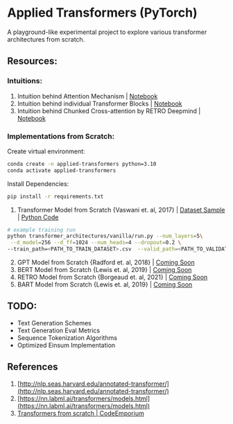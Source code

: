 # Applied Transformers (PyTorch)

A playground-like experimental project to explore various transformer architectures from scratch.

## Resources:

### Intuitions:

1. Intuition behind Attention Mechanism | [Notebook](https://github.com/shahrukhx01/applied-transformers/blob/main/intuitions/0.%20Transformers%20%3E%20Understanding%20Self-Attention%20and%20Cross-Attention.ipynb)
2. Intuition behind individual Transformer Blocks | [Notebook](<https://github.com/shahrukhx01/applied-transformers/blob/main/intuitions/1.%20Transformers%20%3E%20Transformer%20from%20scratch%20(Annotated%20Transformer).ipynb>)
3. Intuition behind Chunked Cross-attention by RETRO Deepmind | [Notebook](<https://github.com/shahrukhx01/applied-transformers/blob/main/intuitions/2.%20Transformers%20%3E%20(Deepmind%20RETRO)%20Chunked%20Cross-Attention.ipynb>)

### Implementations from Scratch:

Create virtual environment:

```bash
conda create -n applied-transformers python=3.10
conda activate applied-transformers
```

Install Dependencies:

```bash
pip install -r requirements.txt
```

1. Transformer Model from Scratch {Vaswani et. al, 2017} | [Dataset Sample](https://github.com/shahrukhx01/applied-transformers/blob/main/transformer_architectures/vanilla/data/sample_data.csv) | [Python Code](https://github.com/shahrukhx01/applied-transformers/tree/main/transformer_architectures/vanilla)

```bash
# example training run
python transformer_architectures/vanilla/run.py --num_layers=5\
 --d_model=256 --d_ff=1024 --num_heads=4 --dropout=0.2 \
--train_path=<PATH_TO_TRAIN_DATASET>.csv  --valid_path=<PATH_TO_VALIDATION_DATASET>.csv
```

2. GPT Model from Scratch {Radford et. al, 2018} | [Coming Soon]()
3. BERT Model from Scratch {Lewis et. al, 2019} | [Coming Soon]()
4. RETRO Model from Scratch {Borgeaud et. al, 2021} | [Coming Soon]()
5. BART Model from Scratch {Lewis et. al, 2019} | [Coming Soon]()

## TODO:

- Text Generation Schemes
- Text Generation Eval Metrics
- Sequence Tokenization Algorithms
- Optimized Einsum Implementation

## References

1. [http://nlp.seas.harvard.edu/annotated-transformer/](http://nlp.seas.harvard.edu/annotated-transformer/)
2. [https://nn.labml.ai/transformers/models.html](https://nn.labml.ai/transformers/models.html)
3. [Transformers from scratch | CodeEmporium](https://www.youtube.com/playlist?list=PLTl9hO2Oobd97qfWC40gOSU8C0iu0m2l4)
